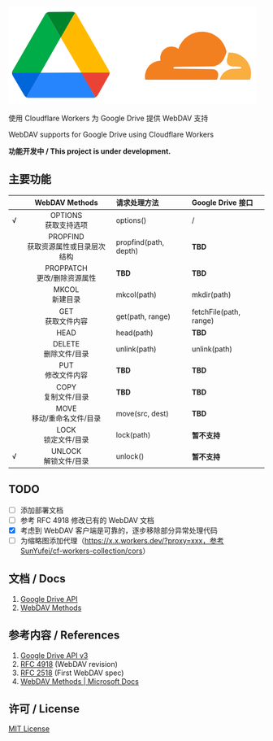 ![](doc/icon.png)

使用 Cloudflare Workers 为 Google Drive 提供 WebDAV 支持

WebDAV supports for Google Drive using Cloudflare Workers

__功能开发中 / This project is under development.__

## 主要功能

| |WebDAV Methods|请求处理方法|Google Drive 接口|
|---:|:---:|:---|:---|
|√|OPTIONS<br>获取支持选项|options()|/|
| |PROPFIND<br>获取资源属性或目录层次结构|propfind(path, depth)|**TBD**|
| |PROPPATCH<br>更改/删除资源属性|**TBD**|**TBD**|
| |MKCOL<br>新建目录|mkcol(path)|mkdir(path)|
| |GET<br>获取文件内容|get(path, range)|fetchFile(path, range)|
| |HEAD|head(path)|**TBD**|
| |DELETE<br>删除文件/目录|unlink(path)|unlink(path)|
| |PUT<br>修改文件内容|**TBD**|**TBD**|
| |COPY<br>复制文件/目录|**TBD**|**TBD**|
| |MOVE<br>移动/重命名文件/目录|move(src, dest)|**TBD**|
| |LOCK<br>锁定文件/目录|lock(path)|**暂不支持**|
|√|UNLOCK<br>解锁文件/目录|unlock()|**暂不支持**|

## TODO

- [ ] 添加部署文档
- [ ] 参考 RFC 4918 修改已有的 WebDAV 文档
- [x] 考虑到 WebDAV 客户端是可靠的，逐步移除部分异常处理代码
- [ ] 为缩略图添加代理（https://x.x.workers.dev/?proxy=xxx，参考 [SunYufei/cf-workers-collection/cors](https://github.com/SunYufei/cf-workers-collection/tree/master/cors)）

## 文档 / Docs

1. [Google Drive API](doc/Google%20Drive%20API.md)
2. [WebDAV Methods](doc/WebDAV.md)

## 参考内容 / References

1. [Google Drive API v3](https://developers.google.com/drive)
2. [RFC 4918](http://www.webdav.org/specs/rfc4918.html) (WebDAV revision)
3. [RFC 2518](http://www.webdav.org/specs/rfc2518.html) (First WebDAV spec)
4. [WebDAV Methods | Microsoft Docs](https://docs.microsoft.com/en-us/previous-versions/office/developer/exchange-server-2003/aa142917(v=exchg.65))

## 许可 / License

[MIT License](LICENSE)